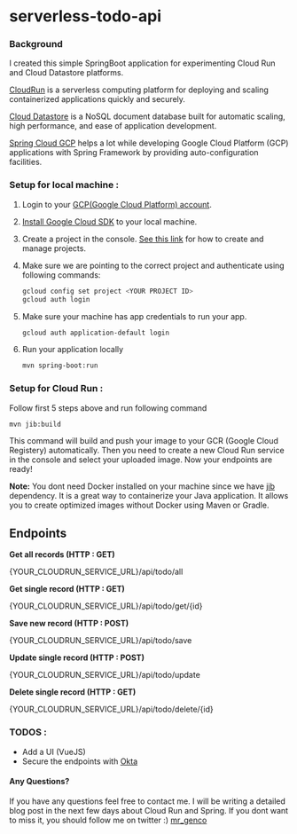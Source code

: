 # serverless-todo-api

### Background
I created this simple SpringBoot application for experimenting
Cloud Run and Cloud Datastore platforms.

[CloudRun](https://cloud.google.com/run) is a serverless computing platform for deploying and scaling containerized applications quickly and securely.

[Cloud Datastore](https://cloud.google.com/datastore) is a NoSQL document database built for automatic scaling, high performance, and ease of application development.

[Spring Cloud GCP](https://spring.io/projects/spring-cloud-gcp)  helps a lot while developing Google Cloud Platform (GCP) applications with Spring Framework by providing auto-configuration facilities. 

### Setup for local machine :
 
 1. Login to your [GCP(Google Cloud Platform) account](https://cloud.google.com/). 

 2. [Install Google Cloud SDK](https://cloud.google.com/sdk/docs/quickstarts?hl=tr) to your local machine.

 3. Create a project in the console. [See this link](https://cloud.google.com/resource-manager/docs/creating-managing-projects) for how to create and manage projects. 

 4. Make sure we are pointing to the correct project and authenticate using following commands:
    ``` sh
    gcloud config set project <YOUR PROJECT ID>
    gcloud auth login
    ``` 
 5. Make sure your machine has app credentials to run your app.
     ``` sh
    gcloud auth application-default login
    ``` 
 6. Run your application locally
    ``` sh
    mvn spring-boot:run
    ``` 
    
### Setup for Cloud Run : 
Follow first 5 steps above and run following command
 ``` sh
mvn jib:build
```
This command will build and push your image to your GCR (Google Cloud Registery) automatically.
Then you need to create a new Cloud Run service in the console and select your uploaded image.
Now your endpoints are ready!

<b>Note:</b>
You dont need Docker installed on your machine since we have [jib](https://github.com/GoogleContainerTools/jib) dependency.
It is a great way to containerize your Java application. It allows you to create optimized images without Docker using Maven or Gradle.


## Endpoints

<b>Get all records (HTTP : GET)</b>
<p>{YOUR_CLOUDRUN_SERVICE_URL}/api/todo/all</p>

<b>Get single record (HTTP : GET)</b>
<p>{YOUR_CLOUDRUN_SERVICE_URL}/api/todo/get/{id}</p>

<b>Save new record (HTTP : POST)</b>
<p>{YOUR_CLOUDRUN_SERVICE_URL}/api/todo/save</p>

<b>Update single record (HTTP : POST)</b>
<p>{YOUR_CLOUDRUN_SERVICE_URL}/api/todo/update</p>

<b>Delete single record (HTTP : GET)</b>
<p>{YOUR_CLOUDRUN_SERVICE_URL}/api/todo/delete/{id}</p>

### TODOS : 
-  Add a UI (VueJS)
-  Secure the endpoints with [Okta](https://developer.okta.com/)


#### Any Questions?
If you have any questions feel free to contact me. 
I will be writing a detailed blog post in the next few days about Cloud Run and Spring.
If you dont want to miss it, you should follow me on twitter :) [mr_genco](https://twitter.com/mr_genco) 

